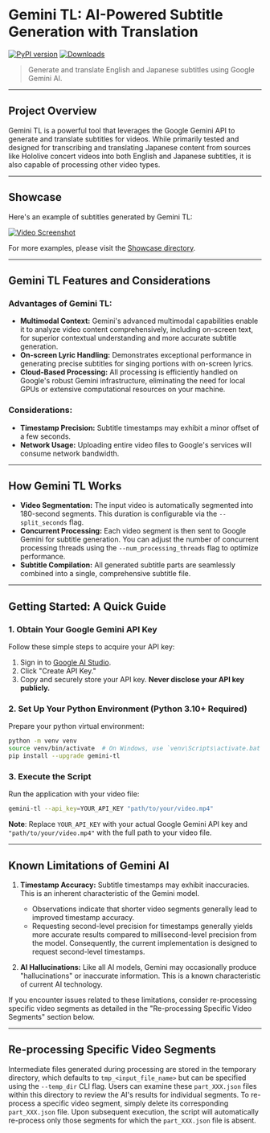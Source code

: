 # Gemini TL: AI-Powered Subtitle Generation with Translation

[![PyPI version](https://img.shields.io/pypi/v/gemini-tl)](https://pypi.org/project/gemini-tl)
[![Downloads](https://img.shields.io/pypi/dw/gemini-tl)](https://pypi.org/project/gemini-tl)

> Generate and translate English and Japanese subtitles using Google Gemini AI.

---
## Project Overview
Gemini TL is a powerful tool that leverages the Google Gemini API to generate and translate subtitles for videos. While primarily tested and designed for transcribing and translating Japanese content from sources like Hololive concert videos into both English and Japanese subtitles, it is also capable of processing other video types.

---

## Showcase

Here's an example of subtitles generated by Gemini TL:

[![Video Screenshot](showcase/42h4ydJS3zk.png)](showcase/42h4ydJS3zk.srt)

For more examples, please visit the [Showcase directory](showcase/README.md).

---

## Gemini TL Features and Considerations

### Advantages of Gemini TL:
*   **Multimodal Context:** Gemini's advanced multimodal capabilities enable it to analyze video content comprehensively, including on-screen text, for superior contextual understanding and more accurate subtitle generation.
*   **On-screen Lyric Handling:** Demonstrates exceptional performance in generating precise subtitles for singing portions with on-screen lyrics.
*   **Cloud-Based Processing:** All processing is efficiently handled on Google's robust Gemini infrastructure, eliminating the need for local GPUs or extensive computational resources on your machine.

### Considerations:
*   **Timestamp Precision:** Subtitle timestamps may exhibit a minor offset of a few seconds.
*   **Network Usage:** Uploading entire video files to Google's services will consume network bandwidth.

---

## How Gemini TL Works
*   **Video Segmentation:** The input video is automatically segmented into 180-second segments. This duration is configurable via the `--split_seconds` flag.
*   **Concurrent Processing:** Each video segment is then sent to Google Gemini for subtitle generation. You can adjust the number of concurrent processing threads using the `--num_processing_threads` flag to optimize performance.
*   **Subtitle Compilation:** All generated subtitle parts are seamlessly combined into a single, comprehensive subtitle file.

---

## Getting Started: A Quick Guide

### 1. Obtain Your Google Gemini API Key
Follow these simple steps to acquire your API key:
1.  Sign in to [Google AI Studio](https://aistudio.google.com/app/apikey).
2.  Click "Create API Key."
3.  Copy and securely store your API key. **Never disclose your API key publicly.**

### 2. Set Up Your Python Environment (Python 3.10+ Required)
Prepare your python virtual environment:
```bash
python -m venv venv
source venv/bin/activate  # On Windows, use `venv\Scripts\activate.bat`
pip install --upgrade gemini-tl
```

### 3. Execute the Script
Run the application with your video file:
```bash
gemini-tl --api_key=YOUR_API_KEY "path/to/your/video.mp4"
```
**Note**: Replace `YOUR_API_KEY` with your actual Google Gemini API key and `"path/to/your/video.mp4"` with the full path to your video file.

---

## Known Limitations of Gemini AI

1.  **Timestamp Accuracy:** Subtitle timestamps may exhibit inaccuracies. This is an inherent characteristic of the Gemini model.
    *   Observations indicate that shorter video segments generally lead to improved timestamp accuracy.
    *   Requesting second-level precision for timestamps generally yields more accurate results compared to millisecond-level precision from the model. Consequently, the current implementation is designed to request second-level timestamps.

2.  **AI Hallucinations:** Like all AI models, Gemini may occasionally produce "hallucinations" or inaccurate information. This is a known characteristic of current AI technology.

If you encounter issues related to these limitations, consider re-processing specific video segments as detailed in the "Re-processing Specific Video Segments" section below.

---

## Re-processing Specific Video Segments
Intermediate files generated during processing are stored in the temporary directory, which defaults to `tmp_<input_file_name>` but can be specified using the `--temp_dir` CLI flag. Users can examine these `part_XXX.json` files within this directory to review the AI's results for individual segments. To re-process a specific video segment, simply delete its corresponding `part_XXX.json` file. Upon subsequent execution, the script will automatically re-process only those segments for which the `part_XXX.json` file is absent.

